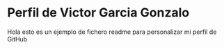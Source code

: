 # Perfil de Victor Garcia Gonzalo

Hola esto es un ejemplo de fichero readme para personalizar mi perfil de GitHub

